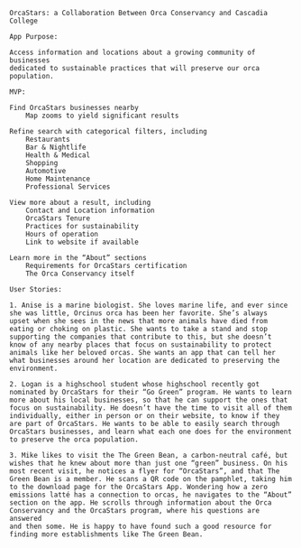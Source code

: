 	OrcaStars: a Collaboration Between Orca Conservancy and Cascadia College

	App Purpose:

	Access information and locations about a growing community of businesses
	dedicated to sustainable practices that will preserve our orca population.

	MVP:

	Find OrcaStars businesses nearby
	    Map zooms to yield significant results

	Refine search with categorical filters, including
	    Restaurants
	    Bar & Nightlife
	    Health & Medical
	    Shopping
	    Automotive
	    Home Maintenance
	    Professional Services

	View more about a result, including
	    Contact and Location information
	    OrcaStars Tenure
	    Practices for sustainability
	    Hours of operation
	    Link to website if available

	Learn more in the “About” sections
	    Requirements for OrcaStars certification
	    The Orca Conservancy itself

	User Stories:

	1. Anise is a marine biologist. She loves marine life, and ever since
	she was little, Orcinus orca has been her favorite. She’s always 
	upset when she sees in the news that more animals have died from 
	eating or choking on plastic. She wants to take a stand and stop 
	supporting the companies that contribute to this, but she doesn’t 
	know of any nearby places that focus on sustainability to protect 
	animals like her beloved orcas. She wants an app that can tell her 
	what businesses around her location are dedicated to preserving the 
	environment.

	2. Logan is a highschool student whose highschool recently got 
	nominated by OrcaStars for their “Go Green” program. He wants to learn
	more about his local businesses, so that he can support the ones that 
	focus on sustainability. He doesn’t have the time to visit all of them 
	individually, either in person or on their website, to know if they 
	are part of OrcaStars. He wants to be able to easily search through 
	OrcaStars businesses, and learn what each one does for the environment 
	to preserve the orca population.
	
	3. Mike likes to visit the The Green Bean, a carbon-neutral café, but 
	wishes that he knew about more than just one “green” business. On his 
	most recent visit, he notices a flyer for “OrcaStars”, and that The 
	Green Bean is a member. He scans a QR code on the pamphlet, taking him 
	to the download page for the OrcaStars App. Wondering how a zero 
	emissions latté has a connection to orcas, he navigates to the “About” 
	section on the app. He scrolls through information about the Orca 
	Conservancy and the OrcaStars program, where his questions are answered 
	and then some. He is happy to have found such a good resource for 
	finding more establishments like The Green Bean.




